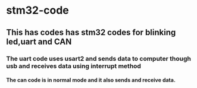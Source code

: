 # stm32-code
## This has codes has stm32 codes for blinking led,uart and CAN
### The uart code uses usart2 and sends data to computer though usb and receives data using interrupt method
#### The can code is in normal mode and it also sends and receive data.
